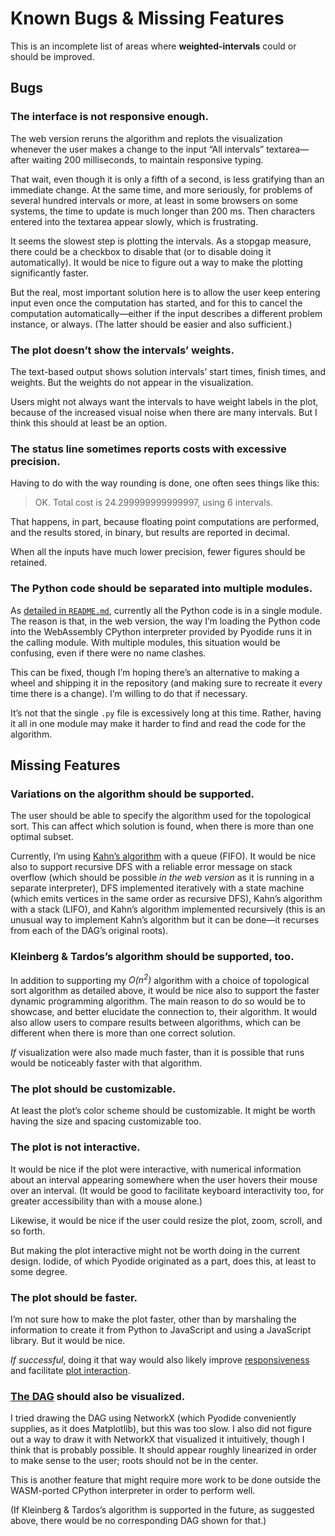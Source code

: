 <!--
  BUGS.md - job scheduling with weighted intervals (known issues list)

  Copyright (C) 2021 Eliah Kagan <degeneracypressure@gmail.com>

  Permission to use, copy, modify, and/or distribute this software for any
  purpose with or without fee is hereby granted.

  THE SOFTWARE IS PROVIDED "AS IS" AND THE AUTHOR DISCLAIMS ALL WARRANTIES WITH
  REGARD TO THIS SOFTWARE INCLUDING ALL IMPLIED WARRANTIES OF MERCHANTABILITY
  AND FITNESS. IN NO EVENT SHALL THE AUTHOR BE LIABLE FOR ANY SPECIAL, DIRECT,
  INDIRECT, OR CONSEQUENTIAL DAMAGES OR ANY DAMAGES WHATSOEVER RESULTING FROM
  LOSS OF USE, DATA OR PROFITS, WHETHER IN AN ACTION OF CONTRACT, NEGLIGENCE OR
  OTHER TORTIOUS ACTION, ARISING OUT OF OR IN CONNECTION WITH THE USE OR
  PERFORMANCE OF THIS SOFTWARE.
-->

# Known Bugs & Missing Features

This is an incomplete list of areas where **weighted-intervals** could or
should be improved.

## Bugs

### The interface is not responsive enough.

The web version reruns the algorithm and replots the visualization whenever the
user makes a change to the input &ldquo;All intervals&rdquo;
textarea&mdash;after waiting 200 milliseconds, to maintain responsive typing.

That wait, even though it is only a fifth of a second, is less gratifying than
an immediate change. At the same time, and more seriously, for problems of
several hundred intervals or more, at least in some browsers on some systems,
the time to update is much longer than 200 ms. Then characters entered into the
textarea appear slowly, which is frustrating.

It seems the slowest step is plotting the intervals. As a stopgap measure,
there could be a checkbox to disable that (or to disable doing it
automatically). It would be nice to figure out a way to make the plotting
significantly faster.

But the real, most important solution here is to allow the user keep entering
input even once the computation has started, and for this to cancel the
computation automatically&mdash;either if the input describes a different
problem instance, or always. (The latter should be easier and also sufficient.)

### The plot doesn&rsquo;t show the intervals&rsquo; weights.

The text-based output shows solution intervals&rsquo; start times, finish
times, and weights. But the weights do not appear in the visualization.

Users might not always want the intervals to have weight labels in the plot,
because of the increased visual noise when there are many intervals. But I
think this should at least be an option.

### The status line sometimes reports costs with excessive precision.

Having to do with the way rounding is done, one often sees things like this:

> OK. Total cost is 24.299999999999997, using 6 intervals.

That happens, in part, because floating point computations are performed, and
the results stored, in binary, but results are reported in decimal.

When all the inputs have much lower precision, fewer figures should be
retained.

### The Python code should be separated into multiple modules.

As [detailed in `README.md`](README.md#how-this-program-works), currently all
the Python code is in a single module. The reason is that, in the web version,
the way I&rsquo;m loading the Python code into the WebAssembly CPython
interpreter provided by Pyodide runs it in the calling module. With multiple
modules, this situation would be confusing, even if there were no name clashes.

This can be fixed, though I&rsquo;m hoping there&rsquo;s an alternative to
making a wheel and shipping it in the repository (and making sure to recreate
it every time there is a change). I&rsquo;m willing to do that if necessary.

It&rsquo;s not that the single `.py` file is excessively long at this time.
Rather, having it all in one module may make it harder to find and read the
code for the algorithm.

## Missing Features

### Variations on the algorithm should be supported.

The user should be able to specify the algorithm used for the topological sort.
This can affect which solution is found, when there is more than one optimal
subset.

Currently, I&rsquo;m using [Kahn&rsquo;s
algorithm](https://en.wikipedia.org/wiki/Topological_sorting#Kahn's_algorithm)
with a queue (FIFO). It would be nice also to support recursive DFS with a
reliable error message on stack overflow (which should be possible *in the web
version* as it is running in a separate interpreter), DFS implemented
iteratively with a state machine (which emits vertices in the same order as
recursive DFS), Kahn&rsquo;s algorithm with a stack (LIFO), and Kahn&rsquo;s
algorithm implemented recursively (this is an unusual way to implement
Kahn&rsquo;s algorithm but it can be done&mdash;it recurses from each of the
DAG&rsquo;s original roots).

### Kleinberg & Tardos&rsquo;s algorithm should be supported, too.

In addition to supporting my *O(n<sup>2</sup>)* algorithm with a choice of
topological sort algorithm as detailed above, it would be nice also to support
the faster dynamic programming algorithm. The main reason to do so would be to
showcase, and better elucidate the connection to, their algorithm. It would
also allow users to compare results between algorithms, which can be different
when there is more than one correct solution.

*If* visualization were also made much faster, than it is possible that runs
would be noticeably faster with that algorithm.

### The plot should be customizable.

At least the plot&rsquo;s color scheme should be customizable. It might be
worth having the size and spacing customizable too.

### The plot is not interactive.

It would be nice if the plot were interactive, with numerical information about
an interval appearing somewhere when the user hovers their mouse over an
interval. (It would be good to facilitate keyboard interactivity too, for
greater accessibility than with a mouse alone.)

Likewise, it would be nice if the user could resize the plot, zoom, scroll, and
so forth.

But making the plot interactive might not be worth doing in the current design.
Iodide, of which Pyodide originated as a part, does this, at least to some
degree.

### The plot should be faster.

I&rsquo;m not sure how to make the plot faster, other than by marshaling the
information to create it from Python to JavaScript and using a JavaScript
library. But it would be nice.

*If successful*, doing it that way would also likely improve
[responsiveness](#the-interface-is-not-responsive-enough) and facilitate [plot
interaction](#the-plot-is-not-interactive).

### [The DAG](ALGORITHM.md#1-build-a-forward-compatibility-DAG) should also be visualized.

I tried drawing the DAG using NetworkX (which Pyodide conveniently supplies, as
it does Matplotlib), but this was too slow. I also did not figure out a way to
draw it with NetworkX that visualized it intuitively, though I think that is
probably possible. It should appear roughly linearized in order to make sense
to the user; roots should not be in the center.

This is another feature that might require more work to be done outside the
WASM-ported CPython interpreter in order to perform well.

(If Kleinberg & Tardos&rsquo;s algorithm is supported in the future, as
suggested above, there would be no corresponding DAG shown for that.)
